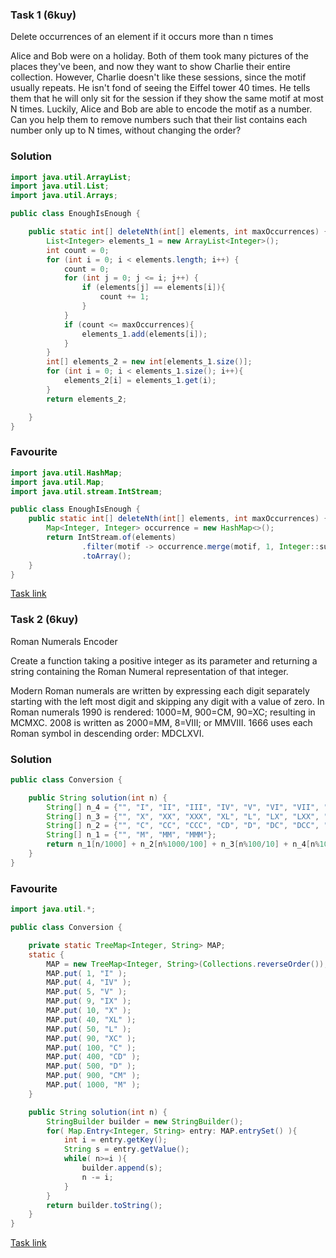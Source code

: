 ### Task 1 (6kuy)
Delete occurrences of an element if it occurs more than n times

Alice and Bob were on a holiday. Both of them took many pictures of the places they've been, and now they want to show Charlie their entire collection. However, Charlie doesn't like these sessions, since the motif usually repeats. He isn't fond of seeing the Eiffel tower 40 times.
He tells them that he will only sit for the session if they show the same motif at most N times. Luckily, Alice and Bob are able to encode the motif as a number. Can you help them to remove numbers such that their list contains each number only up to N times, without changing the order?
### Solution
```Java
import java.util.ArrayList;
import java.util.List;
import java.util.Arrays;

public class EnoughIsEnough {

    public static int[] deleteNth(int[] elements, int maxOccurrences) {
        List<Integer> elements_1 = new ArrayList<Integer>();
        int count = 0;
        for (int i = 0; i < elements.length; i++) {
            count = 0;
            for (int j = 0; j <= i; j++) {
                if (elements[j] == elements[i]){
                    count += 1;
                }
            }
            if (count <= maxOccurrences){
                elements_1.add(elements[i]);
            }
        }
        int[] elements_2 = new int[elements_1.size()];
        for (int i = 0; i < elements_1.size(); i++){
            elements_2[i] = elements_1.get(i);
        }
        return elements_2;

    }
}           
```
### Favourite
```Java
import java.util.HashMap;
import java.util.Map;
import java.util.stream.IntStream;

public class EnoughIsEnough {
    public static int[] deleteNth(int[] elements, int maxOccurrences) {
        Map<Integer, Integer> occurrence = new HashMap<>();
        return IntStream.of(elements)
                .filter(motif -> occurrence.merge(motif, 1, Integer::sum) <= maxOccurrences)
                .toArray();
    }
}    
```
[Task link](https://www.codewars.com/kata/554ca54ffa7d91b236000023)
### Task 2 (6kuy)
Roman Numerals Encoder

Create a function taking a positive integer as its parameter and returning a string containing the Roman Numeral representation of that integer.

Modern Roman numerals are written by expressing each digit separately starting with the left most digit and skipping any digit with a value of zero. In Roman numerals 1990 is rendered: 1000=M, 900=CM, 90=XC; resulting in MCMXC. 2008 is written as 2000=MM, 8=VIII; or MMVIII. 1666 uses each Roman symbol in descending order: MDCLXVI.
### Solution
```Java
public class Conversion {

    public String solution(int n) {
        String[] n_4 = {"", "I", "II", "III", "IV", "V", "VI", "VII", "VIII", "IX"};
        String[] n_3 = {"", "X", "XX", "XXX", "XL", "L", "LX", "LXX", "LXXX", "XC"};
        String[] n_2 = {"", "C", "CC", "CCC", "CD", "D", "DC", "DCC", "DCCC", "CM"};
        String[] n_1 = {"", "M", "MM", "MMM"};
        return n_1[n/1000] + n_2[n%1000/100] + n_3[n%100/10] + n_4[n%10];
    }
}           
```
### Favourite
```Java
import java.util.*;

public class Conversion {

    private static TreeMap<Integer, String> MAP;
    static {
        MAP = new TreeMap<Integer, String>(Collections.reverseOrder());
        MAP.put( 1, "I" );
        MAP.put( 4, "IV" );
        MAP.put( 5, "V" );
        MAP.put( 9, "IX" );
        MAP.put( 10, "X" );
        MAP.put( 40, "XL" );
        MAP.put( 50, "L" );
        MAP.put( 90, "XC" );
        MAP.put( 100, "C" );
        MAP.put( 400, "CD" );
        MAP.put( 500, "D" );
        MAP.put( 900, "CM" );
        MAP.put( 1000, "M" );
    }

    public String solution(int n) {
        StringBuilder builder = new StringBuilder();
        for( Map.Entry<Integer, String> entry: MAP.entrySet() ){
            int i = entry.getKey();
            String s = entry.getValue();
            while( n>=i ){
                builder.append(s);
                n -= i;
            }
        }
        return builder.toString();
    }
}  
```
[Task link](https://www.codewars.com/kata/51b62bf6a9c58071c600001b)
